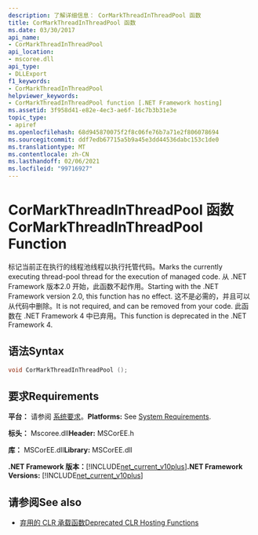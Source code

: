 ```yaml
---
description: 了解详细信息： CorMarkThreadInThreadPool 函数
title: CorMarkThreadInThreadPool 函数
ms.date: 03/30/2017
api_name:
- CorMarkThreadInThreadPool
api_location:
- mscoree.dll
api_type:
- DLLExport
f1_keywords:
- CorMarkThreadInThreadPool
helpviewer_keywords:
- CorMarkThreadInThreadPool function [.NET Framework hosting]
ms.assetid: 3f958d41-e82e-4ec3-ae6f-16c7b3b31e3e
topic_type:
- apiref
ms.openlocfilehash: 68d945870075f2f8c06fe76b7a71e2f806078694
ms.sourcegitcommit: ddf7edb67715a5b9a45e3dd44536dabc153c1de0
ms.translationtype: MT
ms.contentlocale: zh-CN
ms.lasthandoff: 02/06/2021
ms.locfileid: "99716927"
---
```

# <a name="cormarkthreadinthreadpool-function"></a><span data-ttu-id="9ebda-103">CorMarkThreadInThreadPool 函数</span><span class="sxs-lookup"><span data-stu-id="9ebda-103">CorMarkThreadInThreadPool Function</span></span>

<span data-ttu-id="9ebda-104">标记当前正在执行的线程池线程以执行托管代码。</span><span class="sxs-lookup"><span data-stu-id="9ebda-104">Marks the currently executing thread-pool thread for the execution of managed code.</span></span> <span data-ttu-id="9ebda-105">从 .NET Framework 版本2.0 开始，此函数不起作用。</span><span class="sxs-lookup"><span data-stu-id="9ebda-105">Starting with the .NET Framework version 2.0, this function has no effect.</span></span> <span data-ttu-id="9ebda-106">这不是必需的，并且可以从代码中删除。</span><span class="sxs-lookup"><span data-stu-id="9ebda-106">It is not required, and can be removed from your code.</span></span> <span data-ttu-id="9ebda-107">此函数在 .NET Framework 4 中已弃用。</span><span class="sxs-lookup"><span data-stu-id="9ebda-107">This function is deprecated in the .NET Framework 4.</span></span>  
  
## <a name="syntax"></a><span data-ttu-id="9ebda-108">语法</span><span class="sxs-lookup"><span data-stu-id="9ebda-108">Syntax</span></span>  
  
```cpp  
void CorMarkThreadInThreadPool ();  
```  
  
## <a name="requirements"></a><span data-ttu-id="9ebda-109">要求</span><span class="sxs-lookup"><span data-stu-id="9ebda-109">Requirements</span></span>  

 <span data-ttu-id="9ebda-110">**平台：** 请参阅 [系统要求](../../get-started/system-requirements.md)。</span><span class="sxs-lookup"><span data-stu-id="9ebda-110">**Platforms:** See [System Requirements](../../get-started/system-requirements.md).</span></span>  
  
 <span data-ttu-id="9ebda-111">**标头：** Mscoree.dll</span><span class="sxs-lookup"><span data-stu-id="9ebda-111">**Header:** MSCorEE.h</span></span>  
  
 <span data-ttu-id="9ebda-112">**库：** MSCorEE.dll</span><span class="sxs-lookup"><span data-stu-id="9ebda-112">**Library:** MSCorEE.dll</span></span>  
  
 <span data-ttu-id="9ebda-113">**.NET Framework 版本：**[!INCLUDE[net_current_v10plus](../../../../includes/net-current-v10plus-md.md)]</span><span class="sxs-lookup"><span data-stu-id="9ebda-113">**.NET Framework Versions:** [!INCLUDE[net_current_v10plus](../../../../includes/net-current-v10plus-md.md)]</span></span>  
  
## <a name="see-also"></a><span data-ttu-id="9ebda-114">请参阅</span><span class="sxs-lookup"><span data-stu-id="9ebda-114">See also</span></span>

- [<span data-ttu-id="9ebda-115">弃用的 CLR 承载函数</span><span class="sxs-lookup"><span data-stu-id="9ebda-115">Deprecated CLR Hosting Functions</span></span>](deprecated-clr-hosting-functions.md)
